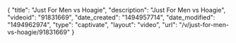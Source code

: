 {
    "title": "Just For Men vs Hoagie",
    "description": "Just For Men vs Hoagie",
    "videoid": "91831669",
    "date_created": "1494957714",
    "date_modified": "1494962974",
    "type": "captivate",
    "layout": "video",
    "url": "\/v\/just-for-men-vs-hoagie\/91831669"
}